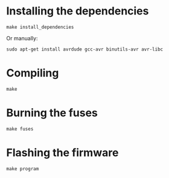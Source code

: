 # Installing the dependencies

    make install_dependencies

Or manually:

    sudo apt-get install avrdude gcc-avr binutils-avr avr-libc

# Compiling

    make

# Burning the fuses

    make fuses

# Flashing the firmware

    make program
